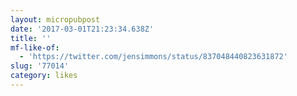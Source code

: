 ```yaml
---
layout: micropubpost
date: '2017-03-01T21:23:34.638Z'
title: ''
mf-like-of:
  - 'https://twitter.com/jensimmons/status/837048440823631872'
slug: '77014'
category: likes
---
```

